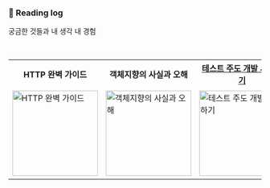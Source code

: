 ### 📖 Reading log
 
궁금한 것들과 내 생각 내 경험

<br>

<table>
  <tr>
    <th>HTTP 완벽 가이드</th>
    <th>객체지향의 사실과 오해</th>
    <th><a href="https://github.com/mingdodev/test-driven-development">테스트 주도 개발 시작하기</a></th>
    <th>대규모 시스템 설계 기초</th>
  </tr>
  <tr>
      <td>
        <img src="https://contents.kyobobook.co.kr/sih/fit-in/458x0/pdt/9788966261208.jpg" alt="HTTP 완벽 가이드" style="width:170px;">
      </td>
    <td>
      <img src="https://contents.kyobobook.co.kr/sih/fit-in/458x0/pdt/9788998139766.jpg" alt="객체지향의 사실과 오해" style="width:170px;">
    </td>
    <td>
      <img src="https://contents.kyobobook.co.kr/sih/fit-in/458x0/pdt/9788980783052.jpg" alt="테스트 주도 개발 시작하기" style="width:170px;">
    </td>
    <td>
      <img src="https://contents.kyobobook.co.kr/sih/fit-in/458x0/pdt/9788966263158.jpg" alt="대규모 시스템 설게 기초" style="width:175px;">
    </td>
  </tr>
<!--   <tr>
    <td>desc</td>
    <td>desc</td>
  </tr> -->
</table>
